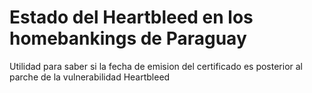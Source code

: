 # Estado del Heartbleed en los homebankings de Paraguay

Utilidad para saber si la fecha de emision del certificado es posterior al parche de la vulnerabilidad Heartbleed
